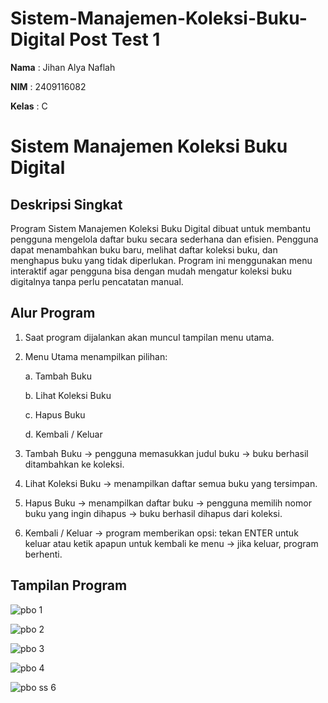 # Sistem-Manajemen-Koleksi-Buku-Digital Post Test 1
**Nama**  : Jihan Alya Naflah  

**NIM**   : 2409116082

**Kelas** : C

# Sistem Manajemen Koleksi Buku Digital
## Deskripsi Singkat
Program Sistem Manajemen Koleksi Buku Digital dibuat untuk membantu pengguna mengelola daftar buku secara sederhana dan efisien. Pengguna dapat menambahkan buku baru, melihat daftar koleksi buku, dan menghapus buku yang tidak diperlukan. Program ini menggunakan menu interaktif agar pengguna bisa dengan mudah mengatur koleksi buku digitalnya tanpa perlu pencatatan manual.

## Alur Program
1. Saat program dijalankan akan muncul tampilan menu utama.
2. Menu Utama menampilkan pilihan:

    a. Tambah Buku
   
    b. Lihat Koleksi Buku
   
    c. Hapus Buku
   
    d. Kembali / Keluar
   
4. Tambah Buku → pengguna memasukkan judul buku → buku berhasil ditambahkan ke koleksi.
5. Lihat Koleksi Buku → menampilkan daftar semua buku yang tersimpan.
6. Hapus Buku → menampilkan daftar buku → pengguna memilih nomor buku yang ingin dihapus → buku berhasil dihapus dari koleksi.
7. Kembali / Keluar → program memberikan opsi: tekan ENTER untuk keluar atau ketik apapun untuk kembali ke menu → jika keluar, program berhenti.


## Tampilan Program
![pbo 1](https://github.com/user-attachments/assets/4d32acc3-b7d7-4ff9-aa11-6b903669cb92)

![pbo 2](https://github.com/user-attachments/assets/92b63165-09bb-4191-a869-d6d633e5b5bf)

![pbo 3](https://github.com/user-attachments/assets/a322f6b3-ec5a-458e-912d-e1cf35ec9693)

![pbo 4](https://github.com/user-attachments/assets/9c460214-e6ea-4b4f-8601-3dfd75e599de)

![pbo ss 6](https://github.com/user-attachments/assets/19860dcd-c55e-4176-98ac-ec001ad0e404)






